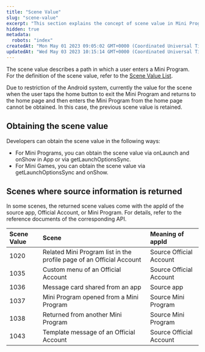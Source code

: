 ```yaml
---
title: "Scene Value"
slug: "scene-value"
excerpt: "This section explains the concept of scene value in Mini Program framework."
hidden: true
metadata: 
  robots: "index"
createdAt: "Mon May 01 2023 09:05:02 GMT+0000 (Coordinated Universal Time)"
updatedAt: "Wed May 03 2023 10:15:14 GMT+0000 (Coordinated Universal Time)"
---
```

The scene value describes a path in which a user enters a Mini Program. For the definition of the scene value, refer to the [Scene Value List](<>).

Due to restriction of the Android system, currently the value for the scene when the user taps the home button to exit the Mini Program and returns to the home page and then enters the Mini Program from the home page cannot be obtained. In this case, the previous scene value is retained.

## Obtaining the scene value

Developers can obtain the scene value in the following ways:

- For Mini Programs, you can obtain the scene value via onLaunch and onShow in App or via getLaunchOptionsSync.
- For Mini Games, you can obtain the scene value via getLaunchOptionsSync and onShow.

## Scenes where source information is returned

In some scenes, the returned scene values come with the appId of the source app, Official Account, or Mini Program. For details, refer to the reference documents of the corresponding API.

| Scene Value | Scene                                                                | Meaning of appId        |
| :---------- | :------------------------------------------------------------------- | :---------------------- |
| 1020        | Related Mini Program list in the profile page of an Official Account | Source Official Account |
| 1035        | Custom menu of an Official Account                                   | Source Official Account |
| 1036        | Message card shared from an app                                      | Source app              |
| 1037        | Mini Program opened from a Mini Program                              | Source Mini Program     |
| 1038        | Returned from another Mini Program                                   | Source Mini Program     |
| 1043        | Template message of an Official Account                              | Source Official Account |
